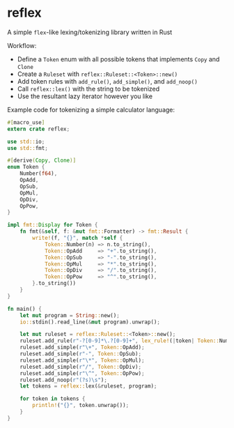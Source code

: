 # reflex
A simple `flex`-like lexing/tokenizing library written in Rust

Workflow:

- Define a `Token` enum with all possible tokens that implements `Copy` and `Clone`
- Create a `Ruleset` with `reflex::Ruleset::<Token>::new()`
- Add token rules with `add_rule()`, `add_simple()`, and `add_noop()`
- Call `reflex::lex()` with the string to be tokenized
- Use the resultant lazy iterator however you like

Example code for tokenizing a simple calculator language:

```rust
#[macro_use]
extern crate reflex;

use std::io;
use std::fmt;

#[derive(Copy, Clone)]
enum Token {
    Number(f64),
    OpAdd,
    OpSub,
    OpMul,
    OpDiv,
    OpPow,
}

impl fmt::Display for Token {
    fn fmt(&self, f: &mut fmt::Formatter) -> fmt::Result {
        write!(f, "{}", match *self {
            Token::Number(n) => n.to_string(),
            Token::OpAdd     => "+".to_string(),
            Token::OpSub     => "-".to_string(),
            Token::OpMul     => "*".to_string(),
            Token::OpDiv     => "/".to_string(),
            Token::OpPow     => "^".to_string(),
        }.to_string())
    }
}

fn main() {
    let mut program = String::new();
    io::stdin().read_line(&mut program).unwrap();

    let mut ruleset = reflex::Ruleset::<Token>::new();
    ruleset.add_rule(r"-?[0-9]*\.?[0-9]+", lex_rule!(|token| Token::Number(token.parse().unwrap())));
    ruleset.add_simple(r"\+", Token::OpAdd);
    ruleset.add_simple(r"-", Token::OpSub);
    ruleset.add_simple(r"\*", Token::OpMul);
    ruleset.add_simple(r"/", Token::OpDiv);
    ruleset.add_simple(r"\^", Token::OpPow);
    ruleset.add_noop(r"(?s)\s");
    let tokens = reflex::lex(&ruleset, program);

    for token in tokens {
        println!("{}", token.unwrap());
    }
}
```

